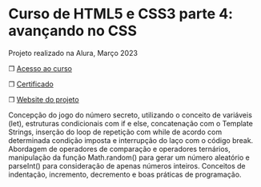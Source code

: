 # Curso de HTML5 e CSS3 parte 4: avançando no CSS

Projeto realizado na Alura, Março 2023

❐ [Acesso ao curso](https://cursos.alura.com.br/course/html5-css3-avancando-css)

❐  [Certificado](https://cursos.alura.com.br/certificate/9e15e6a6-4d7d-4154-923f-99eb66c6fb19)

❐ [Website do projeto](https://dcampos90.github.io/alura_HTML5.CSS3.parte-4/) 

Concepção do jogo do número secreto, utilizando o conceito de variáveis (let), estruturas  condicionais com if e else, concatenação com o Template Strings, inserção do loop de repetição com while de acordo com determinada condição imposta e interrupção do laço com o código break. Abordagem de operadores de comparação e operadores ternários, manipulação da função Math.random() para gerar um número aleatório e parseInt() para consideração de apenas números inteiros. Conceitos de indentação, incremento, decremento e boas práticas de programação. 
